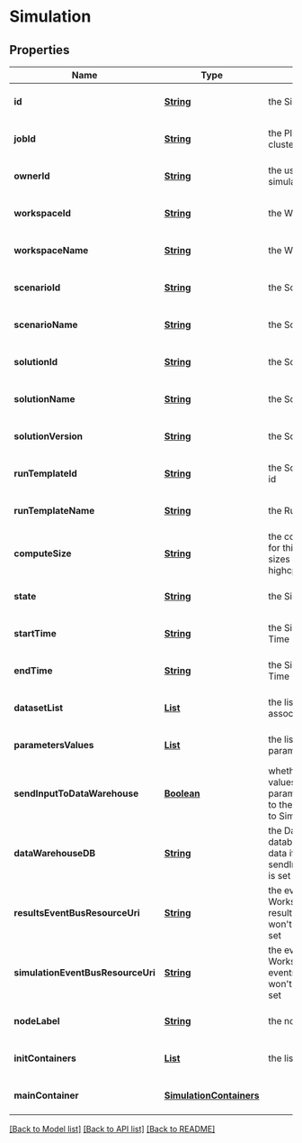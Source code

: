 # Simulation
## Properties

Name | Type | Description | Notes
------------ | ------------- | ------------- | -------------
**id** | [**String**](string.md) | the Simulation | [optional] [default to null]
**jobId** | [**String**](string.md) | the Platform compute cluster Job Id | [optional] [default to null]
**ownerId** | [**String**](string.md) | the user id which own this simulation | [optional] [default to null]
**workspaceId** | [**String**](string.md) | the Workspace Id | [optional] [default to null]
**workspaceName** | [**String**](string.md) | the Workspace name | [optional] [default to null]
**scenarioId** | [**String**](string.md) | the Scenario Id | [optional] [default to null]
**scenarioName** | [**String**](string.md) | the Scenario name | [optional] [default to null]
**solutionId** | [**String**](string.md) | the Solution Id | [optional] [default to null]
**solutionName** | [**String**](string.md) | the Solution name | [optional] [default to null]
**solutionVersion** | [**String**](string.md) | the Solution version | [optional] [default to null]
**runTemplateId** | [**String**](string.md) | the Solution Run Template id | [optional] [default to null]
**runTemplateName** | [**String**](string.md) | the Run Template name | [optional] [default to null]
**computeSize** | [**String**](string.md) | the compute size needed for this Analysis. Standard sizes are basic and highcpu. Default is basic | [optional] [default to null]
**state** | [**String**](string.md) | the Simulation state | [optional] [default to null]
**startTime** | [**String**](string.md) | the Simulation start Date Time | [optional] [default to null]
**endTime** | [**String**](string.md) | the Simulation end Date Time | [optional] [default to null]
**datasetList** | [**List**](string.md) | the list of Dataset Id associated to this Analysis | [optional] [default to null]
**parametersValues** | [**List**](RunTemplateParameterValue.md) | the list of Run Template parameters values | [optional] [default to null]
**sendInputToDataWarehouse** | [**Boolean**](boolean.md) | whether or not the Dataset values and the input parameters values are send to the DataWarehouse prior to Simulation Run | [optional] [default to null]
**dataWarehouseDB** | [**String**](string.md) | the DataWarehouse database name to send data if sendInputToDataWarehouse is set | [optional] [default to null]
**resultsEventBusResourceUri** | [**String**](string.md) | the event bus which receive Workspace Simulation results messages. Message won&#39;t be send if this is not set | [optional] [default to null]
**simulationEventBusResourceUri** | [**String**](string.md) | the event bus which receive Workspace Simulation events messages. Message won&#39;t be send if this is not set | [optional] [default to null]
**nodeLabel** | [**String**](string.md) | the node label request | [optional] [default to null]
**initContainers** | [**List**](SimulationContainers.md) | the list of init containers | [optional] [default to null]
**mainContainer** | [**SimulationContainers**](SimulationContainers.md) |  | [optional] [default to null]

[[Back to Model list]](../README.md#documentation-for-models) [[Back to API list]](../README.md#documentation-for-api-endpoints) [[Back to README]](../README.md)


